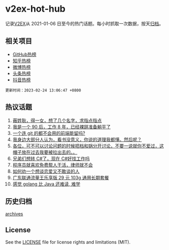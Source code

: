 # v2ex-hot-hub

 记录[V2EX](https://www.v2ex.com/)从 2021-01-06 日至今的热门话题。每小时抓取一次数据，按天[归档](archives)。
 
 ## 相关项目

- [GitHub热榜](https://github.com/snaildev/github-hot-hub)
- [知乎热榜](https://github.com/snaildev/zhihu-hot-hub)
- [微博热榜](https://github.com/snaildev/weibo-hot-hub)
- [头条热榜](https://github.com/snaildev/toutiao-hot-hub)
- [抖音热榜](https://github.com/snaildev/douyin-hot-hub)


 `更新时间：2023-02-24 13:06:47 +0800`

## 热议话题

1. [蔽姓耿，得一女，想了几个名字，求指点指点](https://www.v2ex.com/t/918615)
1. [我是一个 90 后，工作 8 年，已经裸辞准备躺平了](https://www.v2ex.com/t/918539)
1. [一个连 git 的都不会用的前端能留吗?](https://www.v2ex.com/t/918735)
1. [我身边大部分人认为，看书没意义，你说的道理我都懂。然后呢？](https://www.v2ex.com/t/918557)
1. [各位，可不可以讨论问题的时候把档和锅分开讨论，不要一说就你不爱过，这帽子放在过去我要被拉出去的。。](https://www.v2ex.com/t/918523)
1. [兄弟们想转 C#了，现在 C#好找工作吗](https://www.v2ex.com/t/918657)
1. [程序员就喜欢免费帮人干活，律师就不会](https://www.v2ex.com/t/918686)
1. [如何劝一个想谈恋爱又不敢谈的人](https://www.v2ex.com/t/918551)
1. [广东联通流量王乐享版 29 元 103g 通用长期套餐](https://www.v2ex.com/t/918617)
1. [感觉 golang 比 Java 还难读, 难学](https://www.v2ex.com/t/918520)

## 历史归档

[archives](archives)

## License

See the [LICENSE](LICENSE) file for license rights and limitations (MIT).
